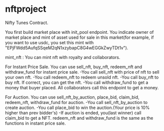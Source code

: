 # nftproject

Nifty Tunes Contract.

You first build market place with init_pool endpoint. You indicate owner of market place and mint of asset used for sale in this market(for example, if you want to use usdc, you set this mint with "EPjFWdd5AufqSSqeM2qN1xzybapC8G4wEGGkZwyTDt1v").

mint_nft : You can mint nft with royalty and collaborators.

For Instant Price Sale. You can use sell_nft, buy_nft, redeem_nft and withdraw_fund for instant price sale.
-You call sell_nft with price of nft to sell your own nft. -You call redeem_nft to redeem unsold nft. -You call buy_nft to buy nft. If correct, you can get the nft. -You call withdraw_fund to get a money that buyer placed. All collaborators call this endpoint to get a money.

For Auction. You can use sell_nft_by_auction, place_bid, claim_bid, redeem_nft, withdraw_fund for auction.
-You call sell_nft_by_auction to create auction. -You call place_bid to win the auction.(Your price is 10% higher than prev bidder's) -If auction is ended, you(last winner) call claim_bid to get a NFT. redeem_nft and withdraw_fund is the same as the functions in instant price sale.
